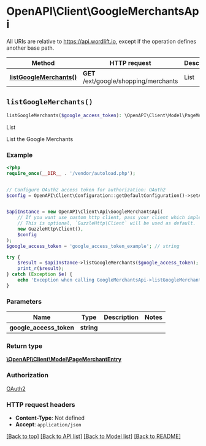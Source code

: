 # OpenAPI\Client\GoogleMerchantsApi

All URIs are relative to https://api.wordlift.io, except if the operation defines another base path.

| Method | HTTP request | Description |
| ------------- | ------------- | ------------- |
| [**listGoogleMerchants()**](GoogleMerchantsApi.md#listGoogleMerchants) | **GET** /ext/google/shopping/merchants | List |


## `listGoogleMerchants()`

```php
listGoogleMerchants($google_access_token): \OpenAPI\Client\Model\PageMerchantEntry
```

List

List the Google Merchants

### Example

```php
<?php
require_once(__DIR__ . '/vendor/autoload.php');


// Configure OAuth2 access token for authorization: OAuth2
$config = OpenAPI\Client\Configuration::getDefaultConfiguration()->setAccessToken('YOUR_ACCESS_TOKEN');


$apiInstance = new OpenAPI\Client\Api\GoogleMerchantsApi(
    // If you want use custom http client, pass your client which implements `GuzzleHttp\ClientInterface`.
    // This is optional, `GuzzleHttp\Client` will be used as default.
    new GuzzleHttp\Client(),
    $config
);
$google_access_token = 'google_access_token_example'; // string

try {
    $result = $apiInstance->listGoogleMerchants($google_access_token);
    print_r($result);
} catch (Exception $e) {
    echo 'Exception when calling GoogleMerchantsApi->listGoogleMerchants: ', $e->getMessage(), PHP_EOL;
}
```

### Parameters

| Name | Type | Description  | Notes |
| ------------- | ------------- | ------------- | ------------- |
| **google_access_token** | **string**|  | |

### Return type

[**\OpenAPI\Client\Model\PageMerchantEntry**](../Model/PageMerchantEntry.md)

### Authorization

[OAuth2](../../README.md#OAuth2)

### HTTP request headers

- **Content-Type**: Not defined
- **Accept**: `application/json`

[[Back to top]](#) [[Back to API list]](../../README.md#endpoints)
[[Back to Model list]](../../README.md#models)
[[Back to README]](../../README.md)
